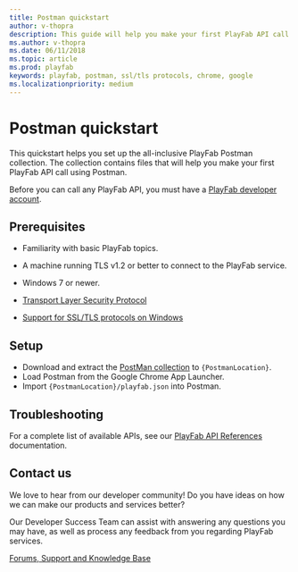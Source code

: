 ```yaml
---
title: Postman quickstart
author: v-thopra
description: This guide will help you make your first PlayFab API call using Postman.
ms.author: v-thopra
ms.date: 06/11/2018
ms.topic: article
ms.prod: playfab
keywords: playfab, postman, ssl/tls protocols, chrome, google
ms.localizationpriority: medium
---
```


# Postman quickstart

This quickstart helps you set up the all-inclusive PlayFab Postman collection. The collection contains files that will help you make your first PlayFab API call using Postman.

Before you can call any PlayFab API, you must have a [PlayFab developer account](https://developer.playfab.com/en-us/sign-up). 

## Prerequisites

- Familiarity with basic PlayFab topics.

- A machine running TLS v1.2 or better to connect to the PlayFab service.

- Windows 7 or newer.

- [Transport Layer Security Protocol](https://docs.microsoft.com/windows/win32/secauthn/transport-layer-security-protocol)

- [Support for SSL/TLS protocols on Windows](https://blogs.msdn.com/b/kaushal/archive/2011/10/02/support-for-ssl-tls-protocols-on-windows.aspx)

## Setup

- Download and extract the [PostMan collection](https://github.com/PlayFab/PostmanCollection) to `{PostmanLocation}`.
- Load Postman from the Google Chrome App Launcher.
- Import `{PostmanLocation}/playfab.json` into Postman.

## Troubleshooting

For a complete list of available APIs, see our [PlayFab API References](../../api-references/index.md) documentation.

## Contact us

We love to hear from our developer community!
Do you have ideas on how we can make our products and services better?

Our Developer Success Team can assist with answering any questions you may have, as well as process any feedback from you regarding PlayFab services.

[Forums, Support and Knowledge Base](https://community.playfab.com/index.html)
